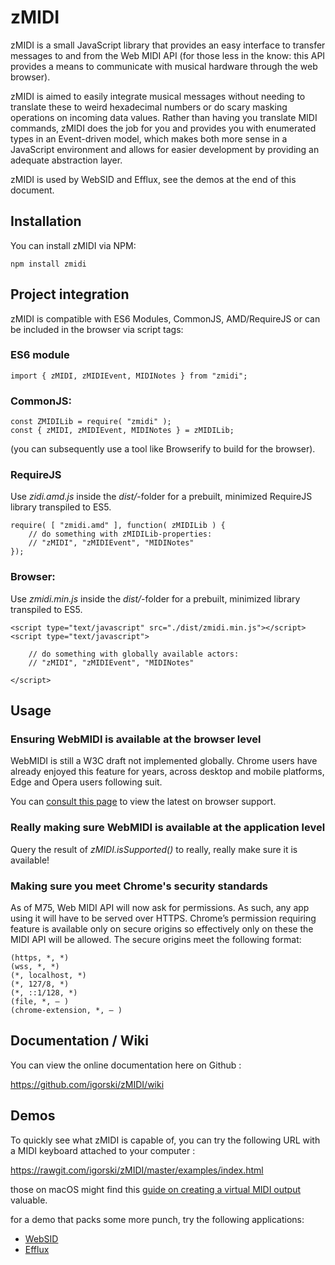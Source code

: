 # zMIDI

zMIDI is a small JavaScript library that provides an easy interface to transfer messages to and from the Web MIDI API
(for those less in the know: this API provides a means to communicate with musical hardware through the web browser).

zMIDI is aimed to easily integrate musical messages without needing to translate these to weird hexadecimal numbers or do scary masking operations on incoming data values. Rather than having you translate MIDI commands, zMIDI does the job for you and provides you with enumerated types in an Event-driven model, which makes both more sense in a JavaScript environment and allows for easier development by providing an adequate abstraction layer.

zMIDI is used by WebSID and Efflux, see the demos at the end of this document.

## Installation

You can install zMIDI via NPM:

```
npm install zmidi
```

## Project integration

zMIDI is compatible with ES6 Modules, CommonJS, AMD/RequireJS or can be included in the browser via script tags:

### ES6 module

```
import { zMIDI, zMIDIEvent, MIDINotes } from "zmidi";
```

### CommonJS:

```
const ZMIDILib = require( "zmidi" );
const { zMIDI, zMIDIEvent, MIDINotes } = zMIDILib;
```

(you can subsequently use a tool like Browserify to build for the browser).

### RequireJS

Use _zidi.amd.js_ inside the _dist/_-folder for a prebuilt, minimized RequireJS library transpiled to ES5.

```
require( [ "zmidi.amd" ], function( zMIDILib ) {
    // do something with zMIDILib-properties:
    // "zMIDI", "zMIDIEvent", "MIDINotes"    
});
```

### Browser:

Use _zmidi.min.js_ inside the _dist/_-folder for a prebuilt, minimized library transpiled to ES5.

```
<script type="text/javascript" src="./dist/zmidi.min.js"></script>
<script type="text/javascript">

    // do something with globally available actors:
    // "zMIDI", "zMIDIEvent", "MIDINotes"

</script>
```

## Usage

### Ensuring WebMIDI is available at the browser level

WebMIDI is still a W3C draft not implemented globally. Chrome users have already enjoyed this
feature for years, across desktop and mobile platforms, Edge and Opera users following suit.

You can [consult this page](https://caniuse.com/?search=midi) to view the latest on browser support.

### Really making sure WebMIDI is available at the application level

Query the result of _zMIDI.isSupported()_ to really, really make sure it is available!

### Making sure you meet Chrome's security standards

As of M75, Web MIDI API will now ask for permissions. As such, any app using it will have to be served over HTTPS. Chrome’s permission requiring feature is available only on secure origins so effectively only on these the MIDI API will be allowed. The secure origins meet the following format:

```
(https, *, *)
(wss, *, *)
(*, localhost, *)
(*, 127/8, *)
(*, ::1/128, *)
(file, *, — )
(chrome-extension, *, — )
```

## Documentation / Wiki

You can view the online documentation here on Github :

https://github.com/igorski/zMIDI/wiki

## Demos

To quickly see what zMIDI is capable of, you can try the following URL with a MIDI keyboard attached to your computer :

https://rawgit.com/igorski/zMIDI/master/examples/index.html

those on macOS might find this [guide on creating a virtual MIDI output](https://feelyoursound.com/setup-midi-os-x/) valuable.

for a demo that packs some more punch, try the following applications:

 * [WebSID](https://www.igorski.nl/application/websid)
 * [Efflux](https://www.igorski.nl/application/efflux)
